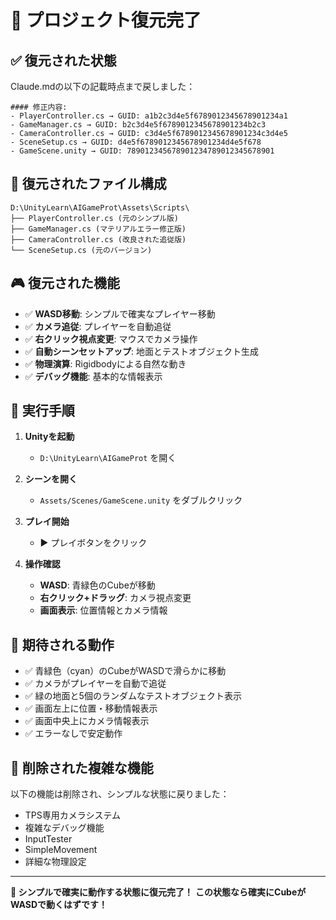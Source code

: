 # 🔄 プロジェクト復元完了

## ✅ 復元された状態
Claude.mdの以下の記載時点まで戻しました：

```
#### 修正内容:
- PlayerController.cs → GUID: a1b2c3d4e5f6789012345678901234a1
- GameManager.cs → GUID: b2c3d4e5f6789012345678901234b2c3
- CameraController.cs → GUID: c3d4e5f6789012345678901234c3d4e5
- SceneSetup.cs → GUID: d4e5f6789012345678901234d4e5f678
- GameScene.unity → GUID: 789012345678901234789012345678901
```

## 📁 復元されたファイル構成
```
D:\UnityLearn\AIGameProt\Assets\Scripts\
├── PlayerController.cs (元のシンプル版)
├── GameManager.cs (マテリアルエラー修正版)
├── CameraController.cs (改良された追従版)
└── SceneSetup.cs (元のバージョン)
```

## 🎮 復元された機能
- ✅ **WASD移動**: シンプルで確実なプレイヤー移動
- ✅ **カメラ追従**: プレイヤーを自動追従
- ✅ **右クリック視点変更**: マウスでカメラ操作
- ✅ **自動シーンセットアップ**: 地面とテストオブジェクト生成
- ✅ **物理演算**: Rigidbodyによる自然な動き
- ✅ **デバッグ機能**: 基本的な情報表示

## 🚀 実行手順
1. **Unityを起動**
   - `D:\UnityLearn\AIGameProt` を開く

2. **シーンを開く**
   - `Assets/Scenes/GameScene.unity` をダブルクリック

3. **プレイ開始**
   - ▶️ プレイボタンをクリック

4. **操作確認**
   - **WASD**: 青緑色のCubeが移動
   - **右クリック+ドラッグ**: カメラ視点変更
   - **画面表示**: 位置情報とカメラ情報

## 🎯 期待される動作
- ✅ 青緑色（cyan）のCubeがWASDで滑らかに移動
- ✅ カメラがプレイヤーを自動で追従
- ✅ 緑の地面と5個のランダムなテストオブジェクト表示
- ✅ 画面左上に位置・移動情報表示
- ✅ 画面中央上にカメラ情報表示
- ✅ エラーなしで安定動作

## 🔧 削除された複雑な機能
以下の機能は削除され、シンプルな状態に戻りました：
- TPS専用カメラシステム
- 複雑なデバッグ機能
- InputTester
- SimpleMovement
- 詳細な物理設定

---
**🎉 シンプルで確実に動作する状態に復元完了！**
**この状態なら確実にCubeがWASDで動くはずです！**